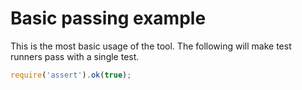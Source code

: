 # Basic passing example

This is the most basic usage of the tool. The following will make test runners
pass with a single test.

```js
require('assert').ok(true);
```
